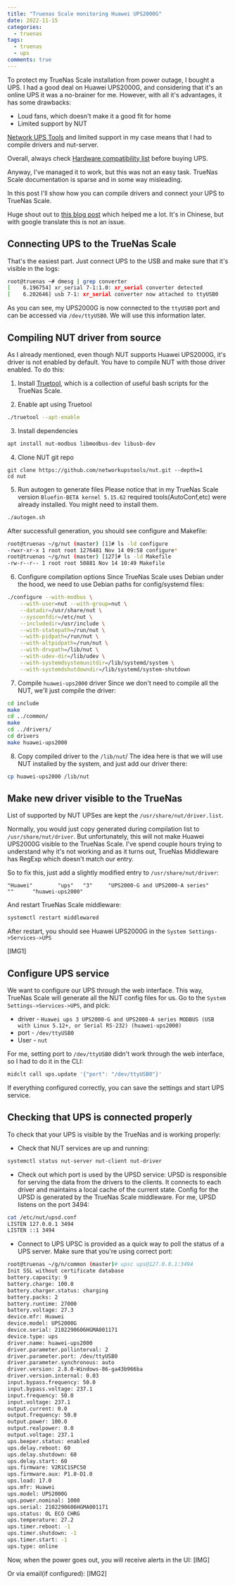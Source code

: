 ```yaml
---
title: "Truenas Scale monitoring Huawei UPS2000G"
date: 2022-11-15
categories:
  - truenas
tags:
  - truenas
  - ups
comments: true
---
```


To protect my TrueNas Scale installation from power outage, I bought a UPS. I
had a good deal on Huawei UPS2000G, and considering that it's an online UPS it
was a no-brainer for me.
However, with all it's advantages, it has some drawbacks:
* Loud fans, which doesn't make it a good fit for home
* Limited support by NUT

[Network UPS Tools](https://networkupstools.org) and limited support in my case
means that I had to compile drivers and nut-server.

Overall, always check [Hardware compatibility list](https://networkupstools.org/stable-hcl.html)
before buying UPS.

Anyway, I've managed it to work, but this was not an easy task. TrueNas Scale
documentation is sparse and in some way misleading.

In this post I'll show how you can compile drivers and connect your UPS to
TrueNas Scale.

Huge shout out to [this blog post](https://zhuanlan.zhihu.com/p/431529913) which
helped me a lot. It's in Chinese, but with google translate this is not an issue.

## Connecting UPS to the TrueNas Scale

That's the easiest part. Just connect UPS to the USB and make sure that it's
visible in the logs:
```sh
root@truenas ~# dmesg | grep converter
[    6.196754] xr_serial 7-1:1.0: xr_serial converter detected
[    6.202646] usb 7-1: xr_serial converter now attached to ttyUSB0
```

As you can see, my UPS2000G is now connected to the `ttyUSB0` port and can
be accessed via `/dev/ttyUSB0`. We will use this information later.

## Compiling NUT driver from source

As I already mentioned, even though NUT supports Huawei UPS2000G, it's
driver is not enabled by default. You have to compile NUT with those
driver enabled. To do this:

1. Install [Truetool](https://github.com/truecharts/truetool/), which is a
collection of useful bash scripts for the TrueNas Scale.

2. Enable apt using Truetool
```sh
./truetool --apt-enable
```
3. Install dependencies
```sh
apt install nut-modbus libmodbus-dev libusb-dev
```
4. Clone NUT git repo
```
git clone https://github.com/networkupstools/nut.git --depth=1
cd nut
```
5. Run autogen to generate files
Please notice that in my TrueNas Scale version `Bluefin-BETA kernel 5.15.62`
required tools(AutoConf,etc) were already installed. You might need to install
them.
```sh
./autogen.sh
```
After successfull generation, you should see configure and Makefile:
```sh
root@truenas ~/g/nut (master) [1]# ls -ld configure
-rwxr-xr-x 1 root root 1276481 Nov 14 09:58 configure*
root@truenas ~/g/nut (master) [127]# ls -ld Makefile
-rw-r--r-- 1 root root 50881 Nov 14 10:49 Makefile
```
6. Configure compilation options
Since TrueNas Scale uses Debian under the hood, we need to use Debian paths
for config/systemd files:
```sh
./configure --with-modbus \
    --with-user=nut --with-group=nut \
    --datadir=/usr/share/nut \
    --sysconfdir=/etc/nut \
    --includedir=/usr/include \
    --with-statepath=/run/nut \
    --with-pidpath=/run/nut \
    --with-altpidpath=/run/nut \
    --with-drvpath=/lib/nut \
    --with-udev-dir=/lib/udev \
    --with-systemdsystemunitdir=/lib/systemd/system \
    --with-systemdshutdowndir=/lib/systemd/system-shutdown
```
7. Compile `huawei-ups2000` driver
Since we don't need to compile all the NUT, we'll just compile the driver:

```sh
cd include
make
cd ../common/
make
cd ../drivers/
cd drivers
make huawei-ups2000
```
8. Copy compiled driver to the `/lib/nut`/
The idea here is that we will use NUT installed by the system, and just
add our driver there:
```sh
cp huawei-ups2000 /lib/nut
```

## Make new driver visible to the TrueNas

List of supported by NUT UPSes are kept the `/usr/share/nut/driver.list`.

Normally, you would just copy generated during compilation list to `/usr/share/nut/driver`.
But unfortunately, this will not make Huawei UPS2000G visible to the TrueNas
Scale. I've spend couple hours trying to understand why it's not working
and as it turns out, TrueNas Middleware has RegExp which doesn't match our
entry.

So to fix this, just add a slightly modified entry to `/usr/share/nut/driver`:
```csv
"Huawei"        "ups"   "3"     "UPS2000-G and UPS2000-A series"        ""      "huawei-ups2000"
```
And restart TrueNas Scale middleware:
```sh
systemctl restart middlewared
```

After restart, you should see Huawei UPS2000G in the 
`System Settings->Services->UPS`

[IMG1]

## Configure UPS service

We want to configure our UPS through the web interface. This way,
TrueNas Scale will generate all the NUT config files for us. Go to the
`System Settings->Services->UPS`, and pick:
* driver - `Huawei ups 3 UPS2000-G and UPS2000-A series MODBUS (USB with Linux 5.12+, or Serial RS-232) (huawei-ups2000)`
* port - `/dev/ttyUSB0`
* User - `nut`

For me, setting port to `/dev/ttyUSB0` didn't work through the web interface,
so I had to do it in the CLI:
```sh
midclt call ups.update '{"port": "/dev/ttyUSB0"}'
```

If everything configured correctly, you can save the settings and start UPS 
service.

## Checking that UPS is connected properly

To check that your UPS is visible by the TrueNas and is working properly:
* Check that NUT services are up and running:
```sh
systemctl status nut-server nut-client nut-driver
```
* Check out which port is used by the UPSD service:
UPSD is responsible for serving the data from the drivers to the clients. It
connects to each driver and maintains a local cache of the current state. Config
for the UPSD is generated by the TrueNas Scale middleware. For me, UPSD listens
on the port 3494:
```sh
cat /etc/nut/upsd.conf
LISTEN 127.0.0.1 3494
LISTEN ::1 3494
```
* Connect to UPS
UPSC is provided as a quick way to poll the status of a UPS server. Make sure
that you're using correct port:
```sh
root@truenas ~/g/n/common (master)# upsc ups@127.0.0.1:3494
Init SSL without certificate database
battery.capacity: 9
battery.charge: 100.0
battery.charger.status: charging
battery.packs: 2
battery.runtime: 27000
battery.voltage: 27.3
device.mfr: Huawei
device.model: UPS2000G
device.serial: 2102290606HGMA001171
device.type: ups
driver.name: huawei-ups2000
driver.parameter.pollinterval: 2
driver.parameter.port: /dev/ttyUSB0
driver.parameter.synchronous: auto
driver.version: 2.8.0-Windows-86-ga43b966ba
driver.version.internal: 0.03
input.bypass.frequency: 50.0
input.bypass.voltage: 237.1
input.frequency: 50.0
input.voltage: 237.1
output.current: 0.0
output.frequency: 50.0
output.power: 100.0
output.realpower: 0.0
output.voltage: 237.1
ups.beeper.status: enabled
ups.delay.reboot: 60
ups.delay.shutdown: 60
ups.delay.start: 60
ups.firmware: V2R1C1SPC50
ups.firmware.aux: P1.0-D1.0
ups.load: 17.0
ups.mfr: Huawei
ups.model: UPS2000G
ups.power.nominal: 1000
ups.serial: 2102290606HGMA001171
ups.status: OL ECO CHRG
ups.temperature: 27.2
ups.timer.reboot: -1
ups.timer.shutdown: -1
ups.timer.start: -1
ups.type: online
```

Now, when the power goes out, you will receive alerts in the UI:
[IMG]

Or via email(if configured):
[IMG2]
